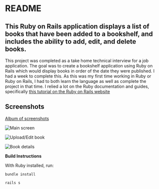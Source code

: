 # README

## This Ruby on Rails application displays a list of books that have been added to a bookshelf, and includes the ability to add, edit, and delete books.

This project was completed as a take home technical interview for a job application. The goal was to create a bookshelf application using Ruby on Rails which would display books in order of the date they were published. I had a week to complete this. As this was my first time working in Ruby or Ruby on Rails, I had to both learn the language as well as complete the project in that time. I relied a lot on the Ruby documentation and guides, specifically [this tutorial on the Ruby on Rails website](https://guides.rubyonrails.org/getting_started.html)

## Screenshots

[Album of screenshots](https://photos.app.goo.gl/AFBSQTDawfAHuTLJ8)

![Main screen](https://lh3.googleusercontent.com/HkaSfsjJmCBsJdj5nISInKgYWQaBWwhadn9jXO-7QMgVqRF04PVB6OKFvJA54ysNDtFA4Jcu2rHy88wUproEZKlJnEOt_r7ikx1ZywirYfxi1j6rcdW5iy6ueGSwco34kjmGfhNGMEm4ZN2G_HZfiJ5DIDBoYH93LePorQRiFqXc_LJRV2zqs_MlEFBfTu9n7JF7_S7amOJfQewPMVkAz59qpdPQuMQchP7E1ehS-jNICooBmYWMr55reDl5R8LX6TqaZCMNrcCFlybiYpj_Uzu6fcU5tMFQwracL-_bJ1tYj0cyaidHomemDjZdFszOnygAHsU5I9pVa8t1VGnOqrcjFrXQzDg0EiK13mJBVa9ZT65JFRM6g8QUqCNemdxi8gjN8_aZ8V47OGaAQ4jqmgfKYtXT5OywQ-eYgvTNnp1fV2DXtwL3xauawVusav0fUmStYQtB2_h_Tu5unerwJFgTq98GkpDKDdC8DK5nQ3SRhfowix5tjRriz19D7omJTyv5Dsb1NYTynCEs6CpCR66cAxGFuFInUQxI4DkXOWe8s1-zeNB4XwkE07Wb5_EXy__iHhDzrjK14uyMzXlpA1XDxOXZ2G8W7sIm7Wz9PP-TcWV4ngUSUDEPcYmpShNQnABhIJwjtRRdp73hqolLJl4JlYZXDEFICDSoXOx_Y8HNvxrBnXgr6s8uYFjhHtpAjtr6-b75m8oDfrBiaoSgAaLiMX3IyHQ1HbhdiU6DRxVeYRj--UnM_jnu8DfxucC3XqLKH9cx5C7wXGEANVB-9T2WEsfB3kmD1vo8kK7WQZuWccxqayLoSaoTKkz2XIAWhbSSYd-mtrtsWe_4VGmI8aZ65hwjlG6qURVtaOrIFvAPoA-GEJvRsy7-LJNVgtg4T9-zlmNW4evv2nPYHlPlilXiU-or0AHD_GU-TupR7hSN1MVXsDUH0hsYq92nHGKG3zaInD5H5Yw_8g=w2370-h1261-no?authuser=1)

![Upload/Edit book](https://lh3.googleusercontent.com/pw/AL9nZEWOHXcpin54I0sbbqoNTQb-nRJAzZF47PT8mZBsqmiSECjIVKP3Hb7ypWX-hrQJRH7Xc-HBogVhKnFxCWgRLfIAgYqCODYT9ypd_fpEm6llMCKUv2Fh-ASDH2dk9JAhNFWBtHX__2LtTBnSNI2mgsoI=w2317-h1249-no?authuser=1)

![Book details](https://lh3.googleusercontent.com/pw/AL9nZEVz2dkegbdAnQAaopsT8Stoaj-bn3KLNnfdW5hkdZXU9i86U0VSY2IdpDgd2dGBVtuSD9UlTWTDZGDBRgUdzu3GKKw_4y-Q_3qLwa1D5I7dgR6D7ahQS5RKHVC3jCsc-JzJzf_DK-HKLSmSiMCkRygw=w2340-h1267-no?authuser=1)

**Build Instructions**

With Ruby installed, run:

```
bundle install

rails s
```